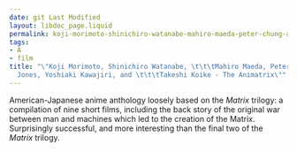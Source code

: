 ```yaml
---
date: git Last Modified
layout: libdoc_page.liquid
permalink: koji-morimoto-shinichiro-watanabe-mahiro-maeda-peter-chung-andy-jones-yoshiaki-kawajiri-and-takeshi-koike/index.html
tags:
- A
- film
title: "\"Koji Morimoto, Shinichiro Watanabe, \t\t\tMahiro Maeda, Peter Chung, Andy
  Jones, Yoshiaki Kawajiri, and \t\t\tTakeshi Koike - The Animatrix\""
---
```


American-Japanese anime anthology loosely based on the  <em>Matrix </em>trilogy: a compilation of nine short films, including the back story  of the original war between man and machines which led to the creation of the  Matrix. Surprisingly successful, and more interesting than the final two of the <em>Matrix</em> trilogy.